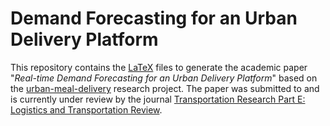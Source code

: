# Demand Forecasting for an Urban Delivery Platform

This repository contains the [LaTeX](https://en.wikipedia.org/wiki/LaTeX) files
to generate the academic paper
    "*Real-time Demand Forecasting for an Urban Delivery Platform*"
based on the
    [urban-meal-delivery](https://github.com/webartifex/urban-meal-delivery)
    research project.
The paper was submitted to and is currently under review by the journal
    [Transportation Research Part E: Logistics and Transportation Review](https://www.journals.elsevier.com/transportation-research-part-e-logistics-and-transportation-review).
